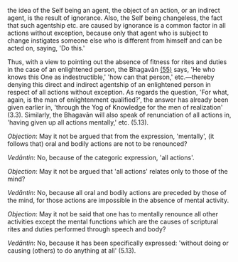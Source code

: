 the idea of the Self being an agent, the object of an action, or an indirect agent, is the result of ignorance. Also, the Self being changeless, the fact that such agentship etc. are caused by ignorance is a common factor in all actions without exception, because only that agent who is subject to change instigates someone else who is different from himself and can be acted on, saying, 'Do this.'

Thus, with a view to pointing out the absence of fitness for rites and duties in the case of an enlightened person, the Bhagavān [\(55\)](#page--1-0) says, 'He who knows this One as indestructible,' 'how can that person,' etc.—thereby denying this direct and indirect agentship of an enlightened person in respect of all actions without exception. As regards the question, 'For what, again, is the man of enlightenment qualified?', the answer has already been given earlier in, 'through the Yog of Knowledge for the men of realization' (3.3). Similarly, the Bhagavān will also speak of renunciation of all actions in, 'having given up all actions mentally,' etc. (5.13).

*Objection*: May it not be argued that from the expression, 'mentally', (it follows that) oral and bodily actions are not to be renounced?

*Vedāntin*: No, because of the categoric expression, 'all actions'.

*Objection*: May it not be argued that 'all actions' relates only to those of the mind?

*Vedāntin*: No, because all oral and bodily actions are preceded by those of the mind, for those actions are impossible in the absence of mental activity.

*Objection*: May it not be said that one has to mentally renounce all other activities except the mental functions which are the causes of scriptural rites and duties performed through speech and body?

*Vedāntin*: No, because it has been specifically expressed: 'without doing or causing (others) to do anything at all' (5.13).